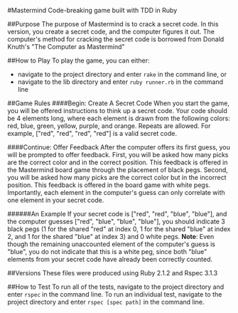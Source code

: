#Mastermind
Code-breaking game built with TDD in Ruby

##Purpose
The purpose of Mastermind is to crack a secret code. In this version, you create a secret code, and the computer figures it out.
The computer's method for cracking the secret code is borrowed from Donald Knuth's "The Computer as Mastermind"

##How to Play
To play the game, you can either:
- navigate to the project directory and enter `rake` in the command line, or
- navigate to the lib directory and enter `ruby runner.rb` in the command line

##Game Rules
####Begin: Create A Secret Code
When you start the game, you will be offered instructions to think up a secret code. 
Your code should be 4 elements long, where each element is drawn from the following colors: red, blue, green, yellow, purple, and orange.
Repeats are allowed. For example, ["red", "red", "red", "red"] is a valid secret code.

####Continue: Offer Feedback
After the computer offers its first guess, you will be prompted to offer feedback.
First, you will be asked how many picks are the correct color and in the correct position.
This feedback is offered in the Mastermind board game through the placement of black pegs.
Second, you will be asked how many picks are the correct color but in the incorrect position.
This feedback is offered in the board game with white pegs.
Importantly, each element in the computer's guess can only correlate with one element in
your secret code.

######An Example
If your secret code is ["red", "red", "blue", "blue"], and the computer guesses ["red", "blue", "blue", "blue"], 
you should indicate 3 black pegs (1 for the shared "red" at index 0, 1 for the shared "blue" at index 2, and 1 for the shared "blue" at index 3) and
0 white pegs. **Note**: Even though the remaining unaccounted element of the computer's guess is "blue", you
do not indicate that this is a white peg, since both "blue" elements from your secret code have already been
correctly counted.

##Versions
These files were produced using Ruby 2.1.2 and Rspec 3.1.3

##How to Test
To run all of the tests, navigate to the project directory and enter `rspec` in the command line.
To run an individual test, navigate to the project directory and enter `rspec [spec path]` in the command line.
